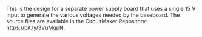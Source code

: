 This is the design for a separate power supply board that uses a single 15 V input to generate the various voltages needed by the baseboard. The source files are available in the CircuitMaker Repository: https://bit.ly/3VuMqpN.